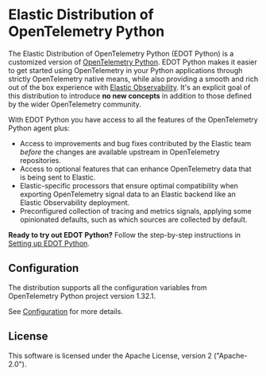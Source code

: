 # Elastic Distribution of OpenTelemetry Python

The Elastic Distribution of OpenTelemetry Python (EDOT Python) is a customized version of [OpenTelemetry Python](https://opentelemetry.io/docs/languages/python).
EDOT Python makes it easier to get started using OpenTelemetry in your Python applications through strictly OpenTelemetry native means, while also providing a smooth and rich out of the box experience with [Elastic Observability](https://www.elastic.co/observability). It's an explicit goal of this distribution to introduce **no new concepts** in addition to those defined by the wider OpenTelemetry community.

With EDOT Python you have access to all the features of the OpenTelemetry Python agent plus:

* Access to improvements and bug fixes contributed by the Elastic team _before_ the changes are available upstream in OpenTelemetry repositories.
* Access to optional features that can enhance OpenTelemetry data that is being sent to Elastic.
* Elastic-specific processors that ensure optimal compatibility when exporting OpenTelemetry signal data to an Elastic backend like an Elastic Observability deployment.
* Preconfigured collection of tracing and metrics signals, applying some opinionated defaults, such as which sources are collected by default.

**Ready to try out EDOT Python?** Follow the step-by-step instructions in [Setting up EDOT Python](https://www.elastic.co/docs/reference/opentelemetry/edot-sdks/python/setup/index.html).

## Configuration

The distribution supports all the configuration variables from OpenTelemetry Python project version 1.32.1.

See [Configuration](https://www.elastic.co/docs/reference/opentelemetry/edot-sdks/python/configuration.html) for more details.

## License

This software is licensed under the Apache License, version 2 ("Apache-2.0").
